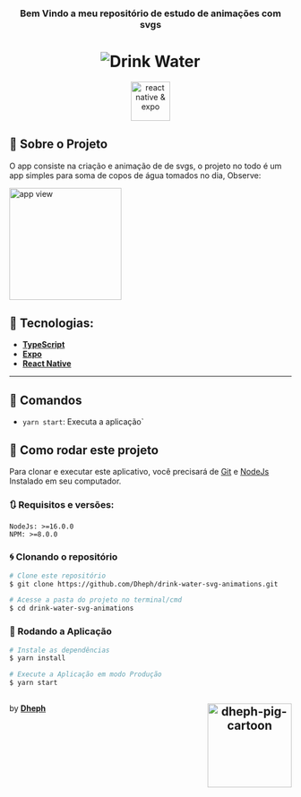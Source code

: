 
<h3 align="center">
Bem Vindo a meu repositório de estudo de animações com svgs 
 </h3>
 
<h1 align="center">
<img alt="Drink Water" title="Drink Water App" src="https://i.pinimg.com/originals/c4/2a/82/c42a827833350f3754147691f0683cbc.gif" />
</h1>
 

<p align="center">
  <a target="_blank" href="https://expo.dev/">
    <img alt="react native & expo" width="70" src="https://user-images.githubusercontent.com/51960639/176225434-0a3b7263-5d3e-49ad-965c-bfaf0640672f.png">
  </a>
</p>

## 🚀 Sobre o Projeto

O app consiste na criação e animação de de svgs, o projeto no todo é um app simples para soma de copos de água tomados no dia, Observe:

<img alt="app view" width="200" src="https://user-images.githubusercontent.com/51960639/176228216-4f30276f-e3be-4c85-877d-a766c830e9c1.gif">



## 🔨 Tecnologias:

- **[TypeScript](https://www.typescriptlang.org/)**
- **[Expo](https://expo.dev/)**
- **[React Native](https://reactnative.dev/)**

---
## 🔎 Comandos

- `yarn start`: Executa a aplicação`

## 🚀 Como rodar este projeto

Para clonar e executar este aplicativo, você precisará de [Git](https://git-scm.com) e [NodeJs](https://nodejs.org/en/) Instalado em seu computador.

### 🔃 Requisitos e versões:

    NodeJs: >=16.0.0
    NPM: >=8.0.0

### 🌀 Clonando o repositório

```bash
# Clone este repositório
$ git clone https://github.com/Dheph/drink-water-svg-animations.git

# Acesse a pasta do projeto no terminal/cmd
$ cd drink-water-svg-animations
```

### 🎲 Rodando a Aplicação

```bash
# Instale as dependências
$ yarn install

# Execute a Aplicação em modo Produção
$ yarn start

```

 
<h2 align="center">

  <img align="right" alt="dheph-pig-cartoon" height="150" src="https://user-images.githubusercontent.com/51960639/140821333-3be595bc-05a2-465c-8157-1de4b2cce6f9.png?width=500&height=500" data-canonical-src="https://user-images.githubusercontent.com/51960639/140821333-3be595bc-05a2-465c-8157-1de4b2cce6f9.png?width=500&height=500" style="max-width: 100%;" />
</h2>
 
 by **[Dheph](https://github.com/Dheph)**  
 
